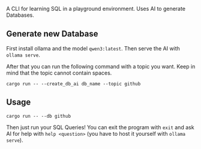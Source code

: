 A CLI for learning SQL in a playground environment. Uses AI to generate Databases.

## Generate new Database
First install ollama and the model `qwen3:latest`. Then serve the AI with `ollama serve`.

After that you can run the following command with a topic you want. Keep in mind that the topic cannot contain spaces.

`cargo run -- --create_db_ai db_name --topic github`

## Usage
`cargo run -- --db github`

Then just run your SQL Queries! You can exit the program with `exit` and ask AI for help with `help <question>` (you have to host it yourself with `ollama serve`).

